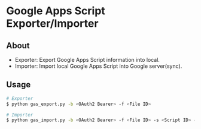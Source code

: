 Google Apps Script Exporter/Importer
=====================================

## About
- Exporter: Export Google Apps Script information into local.
- Importer: Import local Google Apps Script into Google server(sync).

## Usage

```sh
# Exporter
$ python gas_export.py -b <OAuth2 Bearer> -f <File ID>

# Importer
$ python gas_import.py -b <OAuth2 Bearer> -f <File ID> -s <Script ID> -p <Script Local Path>
```
